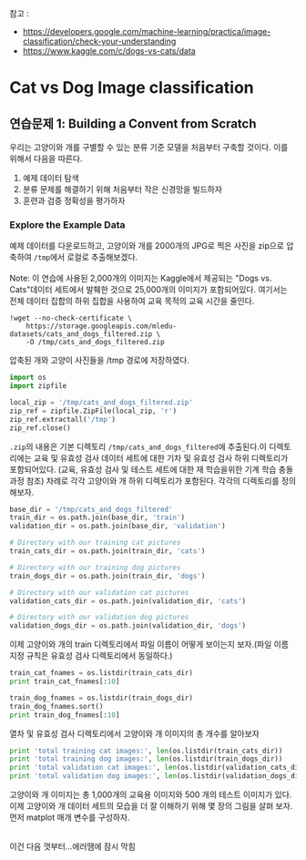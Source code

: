 참고 :
- https://developers.google.com/machine-learning/practica/image-classification/check-your-understanding
- https://www.kaggle.com/c/dogs-vs-cats/data

# Cat vs Dog Image classification

## 연습문제 1: Building a Convent from Scratch

우리는 고양이와 개를 구별할 수 있는 분류 기준 모델을 처음부터 구축할 것이다. 이를 위해서 다음을 따른다.

1. 예제 데이터 탐색
2. 분류 문제를 해결하기 위해 처음부터 작은 신경망을 빌드하자
3. 훈련과 검증 정확성을 평가하자

### Explore the Example Data

예제 데이터를 다운로드하고, 고양이와 개를 2000개의 JPG로 찍은 사진을 zip으로 압축하여 `/tmp`에서 로컬로 추출해보겠다. <br>
<br>
Note: 이 연습에 사용된 2,000개의 이미지는 Kaggle에서 제공되는 "Dogs vs. Cats"데이터 세트에서 발췌한 것으로 25,000개의 이미지가 포함되어있다.
여기서는 전체 데이터 집합의 하위 집합을 사용하여 교육 목적의 교육 시간을 줄인다.

```
!wget --no-check-certificate \
    https://storage.googleapis.com/mledu-datasets/cats_and_dogs_filtered.zip \
    -O /tmp/cats_and_dogs_filtered.zip
```
압축된 개와 고양이 사진들을 /tmp 경로에 저장하였다.

```python
import os
import zipfile

local_zip = '/tmp/cats_and_dogs_filtered.zip'
zip_ref = zipfile.ZipFile(local_zip, 'r')
zip_ref.extractall('/tmp')
zip_ref.close()
```

`.zip`의 내용은 기본 디렉토리 `/tmp/cats_and_dogs_filtered`에 추출된다.이 디렉토리에는 교육 및 유효성 검사 데이터 세트에 대한 기차 및 유효성 검사 하위 디렉토리가 포함되어있다. (교육, 유효성 검사 및 테스트 세트에 대한 재 학습을위한 기계 학습 충돌 과정 참조) 차례로 각각 고양이와 개 하위 디렉토리가 포함된다. 각각의 디렉토리를 정의 해보자.

```python
base_dir = '/tmp/cats_and_dogs_filtered'
train_dir = os.path.join(base_dir, 'train')
validation_dir = os.path.join(base_dir, 'validation')

# Directory with our training cat pictures
train_cats_dir = os.path.join(train_dir, 'cats')

# Directory with our training dog pictures
train_dogs_dir = os.path.join(train_dir, 'dogs')

# Directory with our validation cat pictures
validation_cats_dir = os.path.join(validation_dir, 'cats')

# Directory with our validation dog pictures
validation_dogs_dir = os.path.join(validation_dir, 'dogs')
```

이제 고양이와 개의 train 디렉토리에서 파일 이름이 어떻게 보이는지 보자.(파일 이름 지정 규칙은 유효성 검사 디렉토리에서 동일하다.)

```python
train_cat_fnames = os.listdir(train_cats_dir)
print train_cat_fnames[:10]

train_dog_fnames = os.listdir(train_dogs_dir)
train_dog_fnames.sort()
print train_dog_fnames[:10]
```
열차 및 유효성 검사 디렉토리에서 고양이와 개 이미지의 총 개수를 알아보자

```python
print 'total training cat images:', len(os.listdir(train_cats_dir))
print 'total training dog images:', len(os.listdir(train_dogs_dir))
print 'total validation cat images:', len(os.listdir(validation_cats_dir))
print 'total validation dog images:', len(os.listdir(validation_dogs_dir))
```

고양이와 개 이미지는 총 1,000개의 교육용 이미지와 500 개의 테스트 이미지가 있다.
이제 고양이와 개 데이터 세트의 모습을 더 잘 이해하기 위해 몇 장의 그림을 살펴 보자. 먼저 matplot 매개 변수를 구성하자.

<br>
이건 다음 껏부터...에러땜에 잠시 막힘
